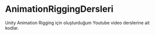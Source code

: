 # AnimationRiggingDersleri
Unity Animation Rigging için oluşturduğum Youtube video derslerine ait kodlar.
